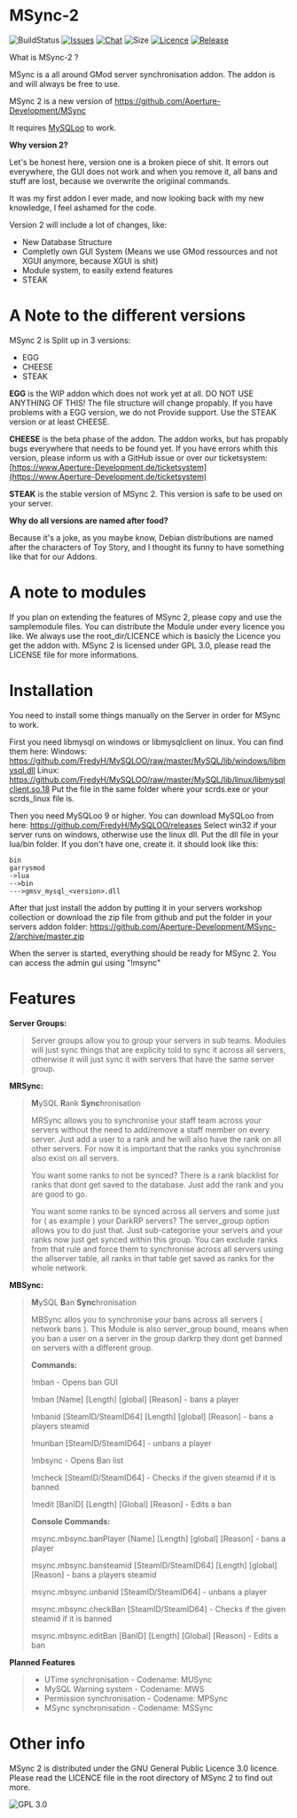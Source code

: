 # MSync-2

![BuildStatus](https://tcci.aperture-development.de/app/rest/builds/buildType:(id:MSync2_BuildTestPublish)/statusIcon.svg)
[![Issues](https://img.shields.io/github/issues-raw/Aperture-Development/MSync-2.svg)](https://github.com/Aperture-Development/MSync-2/issues)
[![Chat](https://img.shields.io/discord/272563407209889792.svg?label=&logo=discord&logoColor=ffffff&color=7389D8&labelColor=6A7EC2)](https://discord.gg/JpDPa6w)
![Size](https://img.shields.io/github/repo-size/Aperture-Development/MSync-2.svg)
[![Licence](https://img.shields.io/github/license/Aperture-Development/MSync-2)](https://github.com/Aperture-Development/MSync-2/blob/master/LICENSE)
[![Release](https://img.shields.io/github/release/Aperture-Development/MSync-2.svg)](https://github.com/Aperture-Development/MSync-2/releases)

What is MSync-2 ?

MSync is a all around GMod server synchronisation addon. The addon is and will always be free to use. 

MSync 2 is a new version of https://github.com/Aperture-Development/MSync

It requires [MySQLoo](https://github.com/FredyH/MySQLOO) to work.

**Why version 2?**

Let's be honest here, version one is a broken piece of shit. It errors out everywhere, the GUI does not work and when you remove it, all bans and stuff are lost, because we overwrite the origiinal commands.

It was my first addon I ever made, and now looking back with my new knowledge, I feel ashamed for the code.

Version 2 will include a lot of changes, like:
- New Database Structure
- Completly own GUI System (Means we use GMod ressources and not XGUI anymore, because XGUI is shit)
- Module system, to easily extend features
- STEAK


# A Note to the different versions

MSync 2 is Split up in 3 versions:
- EGG
- CHEESE
- STEAK

**EGG** is the WIP addon which does not work yet at all. DO NOT USE ANYTHING OF THIS! The file structure will change propably. If you have problems with a EGG version, we do not Provide support. Use the STEAK version or at least CHEESE.

**CHEESE** is the beta phase of the addon. The addon works, but has propably bugs everywhere that needs to be found yet. If you have errors whith this version, please inform us with a GitHub issue or over our ticketsystem: [https://www.Aperture-Development.de/ticketsystem](https://www.Aperture-Development.de/ticketsystem)

**STEAK** is the stable version of MSync 2. This version is safe to be used on your server.

**Why do all versions are named after food?**

Because it's a joke, as you maybe know, Debian distributions are named after the characters of Toy Story, and I thought its funny to have something like that for our Addons.

# A note to modules

If you plan on extending the features of MSync 2, please copy and use the samplemodule files. You can distribute the Module under every licence you like. We always use the root_dir/LICENCE which is basicly the Licence you get the addon with. MSync 2 is licensed under GPL 3.0, please read the LICENSE file for more informations.

# Installation

You need to install some things manually on the Server in order for MSync to work. 

First you need libmysql on windows or libmysqlclient on linux. You can find them here:
Windows: https://github.com/FredyH/MySQLOO/raw/master/MySQL/lib/windows/libmysql.dll
Linux: https://github.com/FredyH/MySQLOO/raw/master/MySQL/lib/linux/libmysqlclient.so.18
Put the file in the same folder where your scrds.exe or your scrds_linux file is.

Then you need MySQLoo 9 or higher. You can download MySQLoo from here:
https://github.com/FredyH/MySQLOO/releases
Select win32 if your server runs on windows, otherwise use the linux dll.
Put the dll file in your lua/bin folder. If you don't have one, create it.
it should look like this:

```
bin
garrysmod
->lua
-->bin
--->gmsv_mysql_<version>.dll
```

After that just install the addon by putting it in your servers workshop collection or download the zip file from github and put the folder in your servers addon folder: 
https://github.com/Aperture-Development/MSync-2/archive/master.zip

When the server is started, everything should be ready for MSync 2. You can access the admin gui using "!msync"

# Features

**Server Groups:**

>Server groups allow you to group your servers in sub teams. Modules will just sync things that are explicity told to sync it across all servers, otherwise it will just sync it with servers that have the same server group.


**MRSync:**

>**M**ySQL **R**ank **Sync**hronisation
>
>MRSync allows you to synchronise your staff team across your servers without the need to add/remove a staff member on every server. Just add a user to a rank and he will also have the rank on all other servers. For now it is important that the ranks you synchronise also exist on all servers.
>
>You want some ranks to not be synced?
There is a rank blacklist for ranks that dont get saved to the database. Just add the rank and you are good to go.
>
>You want some ranks to be synced across all servers and some just for ( as example ) your DarkRP servers?
The server_group option allows you to do just that. Just sub-categorise your servers and your ranks now just get synced within this group. You can exclude ranks from that rule and force them to synchronise across all servers using the allserver table, all ranks in that table get saved as ranks for the whole network.


**MBSync:**

>**M**ySQL **B**an **Sync**hronisation
>
>MBSync allos you to synchronise your bans across all servers ( network bans ). This Module is also server_group bound, means when you ban a user on a server in the group darkrp they dont get banned on servers with a different group.
>
>**Commands:**
>
>!mban - Opens ban GUI 
>
>!mban [Name] [Length] [global] [Reason] - bans a player
>
>!mbanid [SteamID/SteamID64] [Length] [global] [Reason] - bans a players steamid
>
>!munban [SteamID/SteamID64] - unbans a player
>
>!mbsync - Opens Ban list
>
>!mcheck [SteamID/SteamID64] - Checks if the given steamid if it is banned
>
>!medit [BanID] [Length] [Global] [Reason] - Edits a ban
> 
>
>**Console Commands:**
>
>msync.mbsync.banPlayer [Name] [Length] [global] [Reason] - bans a player
>
>msync.mbsync.bansteamid [SteamID/SteamID64] [Length] [global] [Reason] - bans a players steamid
>
>msync.mbsync.unbanid [SteamID/SteamID64] - unbans a player
>
>msync.mbsync.checkBan [SteamID/SteamID64] - Checks if the given steamid if it is banned
>
>msync.mbsync.editBan [BanID] [Length] [Global] [Reason] - Edits a ban


**Planned Features**

>- UTime synchronisation - Codename: MUSync
>- MySQL Warning system - Codename: MWS
>- Permission synchronisation - Codename: MPSync
>- MSync synchronisation - Codename: MSSync



# Other info

MSync 2 is distributed under the GNU General Public Licence 3.0 licence. Please read the LICENCE file in the root directory of MSync 2 to find out more.

![GPL 3.0](https://www.gnu.org/graphics/gplv3-127x51.png)